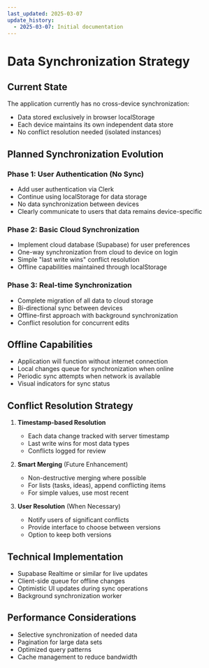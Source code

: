 ```yaml
---
last_updated: 2025-03-07
update_history:
  - 2025-03-07: Initial documentation
---
```


# Data Synchronization Strategy

## Current State

The application currently has no cross-device synchronization:
- Data stored exclusively in browser localStorage
- Each device maintains its own independent data store
- No conflict resolution needed (isolated instances)

## Planned Synchronization Evolution

### Phase 1: User Authentication (No Sync)
- Add user authentication via Clerk
- Continue using localStorage for data storage
- No data synchronization between devices
- Clearly communicate to users that data remains device-specific

### Phase 2: Basic Cloud Synchronization
- Implement cloud database (Supabase) for user preferences
- One-way synchronization from cloud to device on login
- Simple "last write wins" conflict resolution
- Offline capabilities maintained through localStorage

### Phase 3: Real-time Synchronization
- Complete migration of all data to cloud storage
- Bi-directional sync between devices
- Offline-first approach with background synchronization
- Conflict resolution for concurrent edits

## Offline Capabilities

- Application will function without internet connection
- Local changes queue for synchronization when online
- Periodic sync attempts when network is available
- Visual indicators for sync status

## Conflict Resolution Strategy

1. **Timestamp-based Resolution**
   - Each data change tracked with server timestamp
   - Last write wins for most data types
   - Conflicts logged for review

2. **Smart Merging** (Future Enhancement)
   - Non-destructive merging where possible
   - For lists (tasks, ideas), append conflicting items
   - For simple values, use most recent

3. **User Resolution** (When Necessary)
   - Notify users of significant conflicts
   - Provide interface to choose between versions
   - Option to keep both versions

## Technical Implementation

- Supabase Realtime or similar for live updates
- Client-side queue for offline changes
- Optimistic UI updates during sync operations
- Background synchronization worker

## Performance Considerations

- Selective synchronization of needed data
- Pagination for large data sets
- Optimized query patterns
- Cache management to reduce bandwidth
